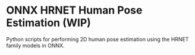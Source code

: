 # ONNX HRNET Human Pose Estimation (WIP)
 Python scripts for performing 2D human pose estimation using the HRNET family models in ONNX.
